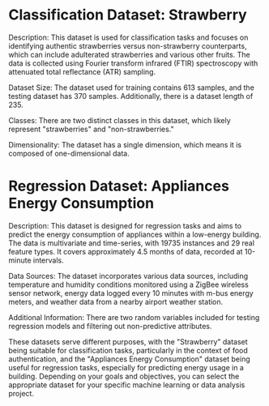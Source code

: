 # Classification Dataset: Strawberry

Description: This dataset is used for classification tasks and focuses on identifying authentic strawberries versus non-strawberry counterparts, which can include adulterated strawberries and various other fruits. The data is collected using Fourier transform infrared (FTIR) spectroscopy with attenuated total reflectance (ATR) sampling.

Dataset Size: The dataset used for training contains 613 samples, and the testing dataset has 370 samples. Additionally, there is a dataset length of 235.

Classes: There are two distinct classes in this dataset, which likely represent "strawberries" and "non-strawberries."

Dimensionality: The dataset has a single dimension, which means it is composed of one-dimensional data.

# Regression Dataset: Appliances Energy Consumption

Description: This dataset is designed for regression tasks and aims to predict the energy consumption of appliances within a low-energy building. The data is multivariate and time-series, with 19735 instances and 29 real feature types. It covers approximately 4.5 months of data, recorded at 10-minute intervals.

Data Sources: The dataset incorporates various data sources, including temperature and humidity conditions monitored using a ZigBee wireless sensor network, energy data logged every 10 minutes with m-bus energy meters, and weather data from a nearby airport weather station.

Additional Information: There are two random variables included for testing regression models and filtering out non-predictive attributes.

These datasets serve different purposes, with the "Strawberry" dataset being suitable for classification tasks, particularly in the context of food authentication, and the "Appliances Energy Consumption" dataset being useful for regression tasks, especially for predicting energy usage in a building. Depending on your goals and objectives, you can select the appropriate dataset for your specific machine learning or data analysis project.
